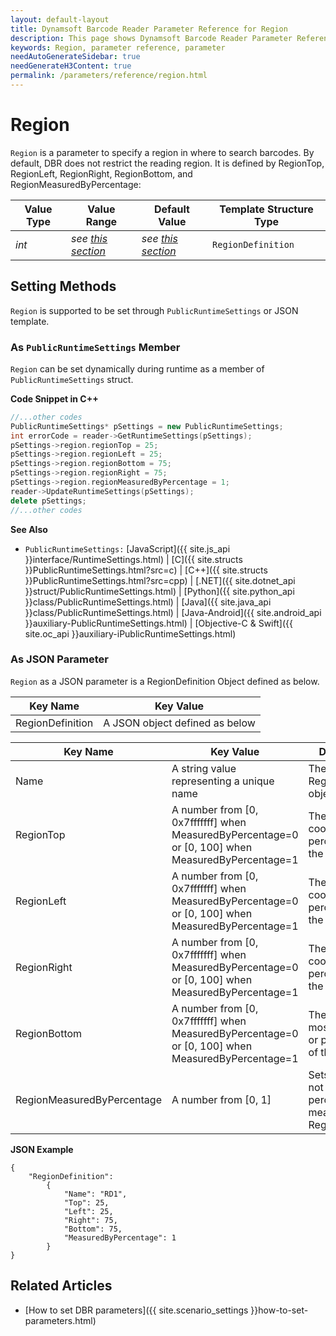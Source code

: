 ```yaml
---
layout: default-layout
title: Dynamsoft Barcode Reader Parameter Reference for Region
description: This page shows Dynamsoft Barcode Reader Parameter Reference for Region.
keywords: Region, parameter reference, parameter
needAutoGenerateSidebar: true
needGenerateH3Content: true
permalink: /parameters/reference/region.html
---
```



# Region 

`Region` is a parameter to specify a region in where to search barcodes. By default, DBR does not restrict the reading region. It is defined by RegionTop, RegionLeft, RegionRight, RegionBottom, and RegionMeasuredByPercentage:

| Value Type | Value Range | Default Value | Template Structure Type |
| ---------- | ----------- | ------------- | ----------------------- |
| *int* | *see [this section](#as-json-parameter)* | *see [this section](#as-json-parameter)* | `RegionDefinition` |

## Setting Methods
`Region` is supported to be set through `PublicRuntimeSettings` or JSON template.

### As `PublicRuntimeSettings` Member
`Region` can be set dynamically during runtime as a member of `PublicRuntimeSettings` struct.


**Code Snippet in C++**
```cpp
//...other codes
PublicRuntimeSettings* pSettings = new PublicRuntimeSettings;
int errorCode = reader->GetRuntimeSettings(pSettings);
pSettings->region.regionTop = 25;
pSettings->region.regionLeft = 25;
pSettings->region.regionBottom = 75;
pSettings->region.regionRight = 75;
pSettings->region.regionMeasuredByPercentage = 1;
reader->UpdateRuntimeSettings(pSettings);
delete pSettings;
//...other codes
```


**See Also**      
- `PublicRuntimeSettings:` [JavaScript]({{ site.js_api }}interface/RuntimeSettings.html) \| [C]({{ site.structs }}PublicRuntimeSettings.html?src=c) \| [C++]({{ site.structs }}PublicRuntimeSettings.html?src=cpp) \| [.NET]({{ site.dotnet_api }}struct/PublicRuntimeSettings.html) \| [Python]({{ site.python_api }}class/PublicRuntimeSettings.html) \| [Java]({{ site.java_api }}class/PublicRuntimeSettings.html) \| [Java-Android]({{ site.android_api }}auxiliary-PublicRuntimeSettings.html) \| [Objective-C & Swift]({{ site.oc_api }}auxiliary-iPublicRuntimeSettings.html)


### As JSON Parameter
`Region` as a JSON parameter is a RegionDefinition Object defined as below.   

| Key Name | Key Value |
| -------- | --------- |
| RegionDefinition | A JSON object defined as below |

| Key Name | Key Value | Description |
| -------- | --------- | ----------- |
| Name | A string value representing a unique name | The name of the RegionDefinition object. |
| RegionTop | A number from [0, 0x7fffffff] when MeasuredByPercentage=0 or [0, 100] when MeasuredByPercentage=1 | The top-most coordinate or percentage of the region. |
| RegionLeft | A number from [0, 0x7fffffff] when MeasuredByPercentage=0 or [0, 100] when MeasuredByPercentage=1 | The left-most coordinate or percentage of the region. |
| RegionRight | A number from [0, 0x7fffffff] when MeasuredByPercentage=0 or [0, 100] when MeasuredByPercentage=1 | The right-most coordinate or percentage of the region. |
| RegionBottom | A number from [0, 0x7fffffff] when MeasuredByPercentage=0 or [0, 100] when MeasuredByPercentage=1 | The bottom-most coordinate or percentage of the region. |
| RegionMeasuredByPercentage | A number from [0, 1] | Sets whether or not to use percentages to measure the Region size. |


**JSON Example**   
```
{
    "RegionDefinition": 
        {
            "Name": "RD1", 
            "Top": 25, 
            "Left": 25, 
            "Right": 75, 
            "Bottom": 75, 
            "MeasuredByPercentage": 1
        }
}
```


<!--
## Impacts on Performance
### Speed
Setting `Region` to a appropriate value may speed up the process.

### Read Rate
`Region` has no influence on the Read Rate.

### Accuracy
`Region` has no influence on the Accuracy.

-->
## Related Articles
- [How to set DBR parameters]({{ site.scenario_settings }}how-to-set-parameters.html)

